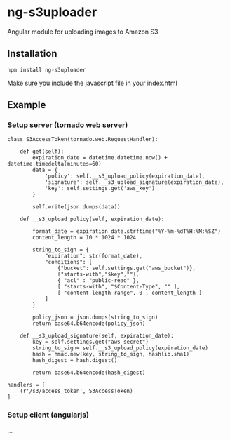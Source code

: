 # ng-s3uploader

Angular module for uploading images to Amazon S3

## Installation

	npm install ng-s3uploader

Make sure you include the javascript file in your index.html

## Example

### Setup server (tornado web server)

	class S3AccessToken(tornado.web.RequestHandler):

		def get(self):
			expiration_date = datetime.datetime.now() + datetime.timedelta(minutes=60)
			data = {
				'policy': self.__s3_upload_policy(expiration_date),
				'signature': self.__s3_upload_signature(expiration_date),
				'key': self.settings.get('aws_key')
			}

			self.write(json.dumps(data))

		def __s3_upload_policy(self, expiration_date):

			format_date = expiration_date.strftime("%Y-%m-%dT%H:%M:%SZ")
			content_length = 10 * 1024 * 1024

			string_to_sign = {
				"expiration": str(format_date),
				"conditions": [
					{"bucket": self.settings.get("aws_bucket")},
					["starts-with","$key",""],
					{ "acl" : "public-read" },
					[ "starts-with", "$Content-Type", "" ],
					[ "content-length-range", 0 , content_length ]
				]
			}

			policy_json = json.dumps(string_to_sign)
			return base64.b64encode(policy_json)

		def __s3_upload_signature(self, expiration_date):
			key = self.settings.get("aws_secret")
			string_to_sign= self.__s3_upload_policy(expiration_date)
			hash = hmac.new(key, string_to_sign, hashlib.sha1)
			hash_digest = hash.digest()

			return base64.b64encode(hash_digest)

	handlers = [
		(r'/s3/access_token', S3AccessToken)
	]

### Setup client (angularjs)
...
